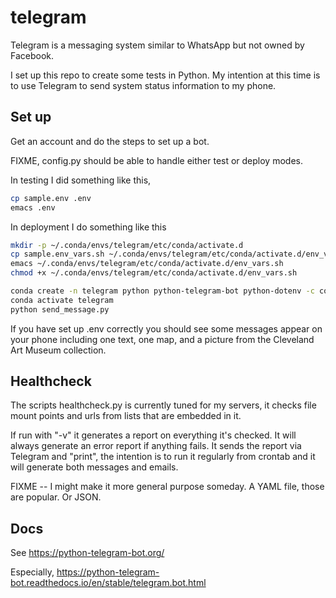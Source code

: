 # telegram

Telegram is a messaging system similar to WhatsApp but not owned by Facebook.

I set up this repo to create some tests in Python.
My intention at this time is to use Telegram to send system status information to my phone.

## Set up

Get an account and do the steps to set up a bot.

FIXME, config.py should be able to handle either test or deploy modes.

In testing I did something like this,

```bash
cp sample.env .env
emacs .env
```

In deployment I do something like this

```bash
mkdir -p ~/.conda/envs/telegram/etc/conda/activate.d
cp sample.env_vars.sh ~/.conda/envs/telegram/etc/conda/activate.d/env_vars.sh
emacs ~/.conda/envs/telegram/etc/conda/activate.d/env_vars.sh
chmod +x ~/.conda/envs/telegram/etc/conda/activate.d/env_vars.sh
```

```bash
conda create -n telegram python python-telegram-bot python-dotenv -c conda-forge
conda activate telegram
python send_message.py
```

If you have set up .env correctly you should see some messages appear on your phone including
one text, one map, and a picture from the Cleveland Art Museum collection.

## Healthcheck

The scripts healthcheck.py
is currently tuned for my servers, 
it checks file mount points and urls
from lists that are embedded in it.

If run with "-v" it generates a report on everything it's checked.
It will always generate an error report if anything fails.
It sends the report via Telegram and "print", the intention
is to run it regularly from crontab and it will generate both
messages and emails.

FIXME -- I might make it more general purpose someday. A YAML file, those are popular. Or JSON.

## Docs

See https://python-telegram-bot.org/

Especially, https://python-telegram-bot.readthedocs.io/en/stable/telegram.bot.html

